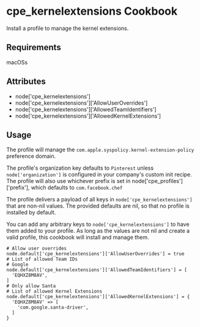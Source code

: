cpe_kernelextensions Cookbook
=========================
Install a profile to manage the kernel extensions.

Requirements
------------
macOSs

Attributes
----------
* node['cpe_kernelextensions']
* node['cpe_kernelextensions']['AllowUserOverrides']
* node['cpe_kernelextensions']['AllowedTeamIdentifiers']
* node['cpe_kernelextensions']['AllowedKernelExtensions']

Usage
-----
The profile will manage the `com.apple.syspolicy.kernel-extension-policy` preference domain.

The profile's organization key defaults to `Pinterest` unless `node['organization']` is
configured in your company's custom init recipe. The profile will also use
whichever prefix is set in node['cpe_profiles']['prefix'], which defaults to `com.facebook.chef`

The profile delivers a payload of all keys in `node['cpe_kernelextensions']` that are non-nil values.  The provided defaults are nil, so that no profile is installed by default.

You can add any arbitrary keys to `node['cpe_kernelextensions']` to have them added to your profile.  As long as the values are not nil and create a valid profile, this cookbook will install and manage them.

    # Allow user overrides
    node.default['cpe_kernelextensions']['AllowUserOverrides'] = true
    # List of allowed Team IDs
    # Google
    node.default['cpe_kernelextensions']['AllowedTeamIdentifiers'] = [
      'EQHXZ8M8AV',
    ]
    # Only allow Santa
    # List of allowed Kernel Extensions
    node.default['cpe_kernelextensions']['AllowedKernelExtensions'] = {
      'EQHXZ8M8AV' => [
        'com.google.santa-driver',
      ]
    }
